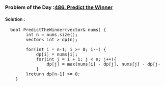 ### Problem of the Day :[486. Predict the Winner](https://leetcode.com/problems/predict-the-winner/)

#### Solution : 
<pre>
  bool PredictTheWinner(vector<int>& nums) {
        int n = nums.size();
        vector< int > dp(n);

        for(int i = n-1; i >= 0; i--) {
            dp[i] = nums[i];
            for(int j = i + 1; j < n; j++){
                dp[j] = max(nums[i] - dp[j], nums[j] - dp[j-1]);
            }
        }return dp[n-1] >= 0;
    }
</pre>

